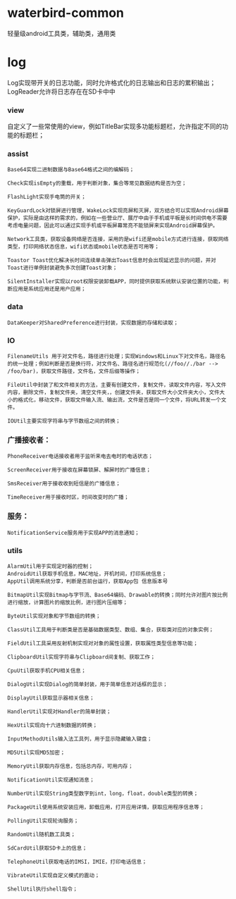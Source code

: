 # waterbird-common
轻量级android工具类，辅助类，通用类

# log
Log实现带开关的日志功能，同时允许格式化的日志输出和日志的累积输出；LogReader允许将日志存在在SD卡中中

### view
自定义了一些常使用的view，例如TitleBar实现多功能标题栏，允许指定不同的功能的标题栏；


### assist
    Base64实现二进制数据与Base64格式之间的编解码；

    Check实现isEmpty的重载，用于判断对象，集合等常见数据结构是否为空；

    FlashLight实现手电筒的开关；

    KeyGuardLock对锁屏进行管理，WakeLock实现亮屏和灭屏，双方结合可以实现Android屏幕保护，实际是由这样的需求的，例如在一些营业厅、展厅中由于手机或平板是长时间供电不需要考虑电量问题，因此可以通过实现手机或平板屏幕常亮不能锁屏来实现Android屏幕保护。

    Network工具类，获取设备网络是否连接，采用的是wifi还是mobile方式进行连接，获取网络类型，打印网络状态信息，wifi状态或mobile状态是否可用等；

    Toastor Toast优化解决长时间连续单击弹出Toast信息时会出现延迟显示的问题，并对Toast进行单例封装避免多次创建Toast对象；

    SilentInstaller实现以root权限安装卸载APP，同时提供获取系统默认安装位置的功能，判断应用是系统应用还是用户应用；

### data
    DataKeeper对SharedPreference进行封装，实现数据的存储和读取；

### IO
    FilenameUtils 用于对文件名，路径进行处理；实现Windows和Linux下对文件名，路径名的统一处理；例如判断是否是换行符，对文件名、路径名进行规范化(//foo//./bar -->   /foo/bar)，获取文件路径，文件名，文件后缀等操作；

    FileUtil中封装了和文件相关的方法，主要有创建文件，复制文件，读取文件内容，写入文件内容，删除文件，复制文件夹，清空文件夹，，创建文件夹，获取文件大小文件夹大小，文件大小的格式化，移动文件，获取文件输入流、输出流，文件是否是同一个文件，将URL转发一个文件。

    IOUtil主要实现字符串与字节数组之间的转换；

### 广播接收者：
    PhoneReceiver电话接收者用于监听来电去电时的电话状态；

    ScreenReceiver用于接收在屏幕锁屏、解屏时的广播信息；

    SmsReceiver用于接收收到短信是的广播信息；

    TimeReceiver用于接收时区，时间改变时的广播；

### 服务：
    NotificationService服务用于实现APP的消息通知；

### utils
    AlarmUtil用于实现定时器的控制；
    AndroidUtil获取手机信息，MAC地址，开机时间，打印系统信息；
    AppUtil调用系统分享，判断是否前台运行，获取App包 信息版本号

    BitmapUtil实现Bitmap与字节流、Base64编码、Drawable的转换；同时允许对图片按比例进行缩放，计算图片的缩放比例，进行图片压缩等；

    ByteUtil实现对象和字节数组的转换；

    ClassUtil工具用于判断类是否是基础数据类型、数组、集合，获取类对应的对象实例；

    FieldUtil工具采用反射机制实现对对象的属性设置，获取属性类型信息等功能；

    ClipboardUtil实现字符串与Clipboard间复制、获取工作；

    CpuUtil获取手机CPU相关信息；

    DialogUtil实现Dialog的简单封装，用于简单信息对话框的显示；

    DisplayUtil获取显示器相关信息；

    HandlerUtil实现对Handler的简单封装；

    HexUtil实现向十六进制数据的转换；

    InputMethodUtils输入法工具列，用于显示隐藏输入键盘；

    MD5Util实现MD5加密；

    MemoryUtil获取内存信息，包括总内存，可用内存；

    NotificationUtil实现通知消息；

    NumberUtil实现String类型数字到int，long，float，double类型的转换；

    PackageUtil使用系统安装应用，卸载应用，打开应用详情，获取应用程序信息等；

    PollingUtil实现轮询服务；

    RandomUtil随机数工具类；

    SdCardUtil获取SD卡上的信息；

    TelephoneUtil获取电话的IMSI，IMIE，打印电话信息；

    VibrateUtil实现自定义模式的震动；

    ShellUtil执行shell指令；
